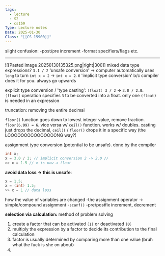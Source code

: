 ```yaml
---
tags:
  - lecture
  - S2
  - cs159
Type: Lecture notes
Date: 2025-01-30
Class: "[[CS 15900]]"
---
```

slight confusion:
-post/pre increment
-format specifiers/flags etc.

---
![[Pasted image 20250130135325.png|right|300]]
mixed data type expressions? `3.1 / 2` 'unsafe conversion' -> computer automatically uses `long` to turn `int x = 2` -> `int x = 2.0` 
'implicit type conversion' b/c compiler does it for you. always go upwards

explicit type conversion / 'type casting': `(float) 3 / 2` -> `3.0 / 2.0`. `(float)` operation specifies `3` to be converted into a float. only one `(float)` is needed in an expression

truncation: removing the entire decimal

`floor()` function goes down to lowest integer value, remove fraction. `floor(6.99) = 6`. vice versa w/ `ceil()` function. works w/ doubles. casting just drops the decimal, `ceil()` / `floor()` drops it in a specific way (the LOOOOOOOOOOOOOOONG way?)

assignment type conversion (potential to be unsafe). done by the compiler

```C
int x;
x = 3.0 / 2; // implicit conversion 2 -> 2.0 // 
>> x = 1.5 // x is now a float
```

**avoid data loss -> this is unsafe**: 
```C
x = 1.5;
x = (int) 1.5;
>> x = 1 // data loss
```

how the value of variables are changed
-the assignment operator -> simple/compound assignment
-`scanf()`
-pre/postfix increment, decrement

**selection via calculation:** method of problem solving
1. create a factor that can be activated `(1)` or deactivated `(0)`
2. multiply the expression by a factor to decide its contribution to the final calculation
3. factor is usually determined by comparing more than one value (bruh what the fuck is she on about)
4. 